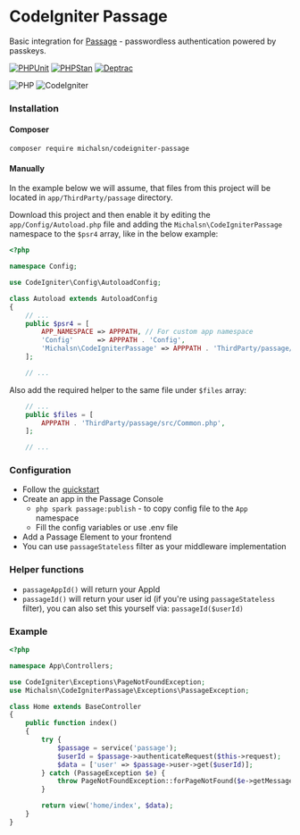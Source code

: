 # CodeIgniter Passage

Basic integration for [Passage](https://passage.1password.com/) - passwordless authentication powered by passkeys.

[![PHPUnit](https://github.com/michalsn/codeigniter-passage/actions/workflows/phpunit.yml/badge.svg)](https://github.com/michalsn/codeigniter-passage/actions/workflows/phpunit.yml)
[![PHPStan](https://github.com/michalsn/codeigniter-passage/actions/workflows/phpstan.yml/badge.svg)](https://github.com/michalsn/codeigniter-passage/actions/workflows/phpstan.yml)
[![Deptrac](https://github.com/michalsn/codeigniter-passage/actions/workflows/deptrac.yml/badge.svg)](https://github.com/michalsn/codeigniter-passage/actions/workflows/deptrac.yml)

![PHP](https://img.shields.io/badge/PHP-%5E8.0-blue)
![CodeIgniter](https://img.shields.io/badge/CodeIgniter-%5E4.3-blue)

### Installation

#### Composer

    composer require michalsn/codeigniter-passage

#### Manually

In the example below we will assume, that files from this project will be located in `app/ThirdParty/passage` directory.

Download this project and then enable it by editing the `app/Config/Autoload.php` file and adding the `Michalsn\CodeIgniterPassage` namespace to the `$psr4` array, like in the below example:

```php
<?php

namespace Config;

use CodeIgniter\Config\AutoloadConfig;

class Autoload extends AutoloadConfig
{
    // ...
    public $psr4 = [
        APP_NAMESPACE => APPPATH, // For custom app namespace
        'Config'      => APPPATH . 'Config',
        'Michalsn\CodeIgniterPassage' => APPPATH . 'ThirdParty/passage/src',
    ];

    // ...
```
Also add the required helper to the same file under `$files` array:

```php
    // ...
    public $files = [
        APPPATH . 'ThirdParty/passage/src/Common.php',
    ];

    // ...
```

### Configuration

- Follow the [quickstart](https://docs.passage.id/getting-started/quickstart)
- Create an app in the Passage Console
    - `php spark passage:publish` - to copy config file to the `App` namespace
    - Fill the config variables or use .env file
- Add a Passage Element to your frontend
- You can use `passageStateless` filter as your middleware implementation

### Helper functions

- `passageAppId()` will return your AppId
- `passageId()` will return your user id (if you're using `passageStateless` filter), you can also set this yourself via: `passageId($userId)`

### Example

```php
<?php

namespace App\Controllers;

use CodeIgniter\Exceptions\PageNotFoundException;
use Michalsn\CodeIgniterPassage\Exceptions\PassageException;

class Home extends BaseController
{
    public function index()
    {
        try {
            $passage = service('passage');
            $userId = $passage->authenticateRequest($this->request);
            $data = ['user' => $passage->user->get($userId)];
        } catch (PassageException $e) {
            throw PageNotFoundException::forPageNotFound($e->getMessage());
        }

        return view('home/index', $data);
    }
}
```
